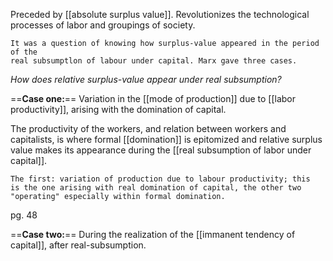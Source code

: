 Preceded by [[absolute surplus value]].
Revolutionizes the technological processes of labor and groupings of society.


	It was a question of knowing how surplus-value appeared in the period of the 
	real subsumptlon of labour under capital. Marx gave three cases. 

*How does relative surplus-value appear under real subsumption?*

==**Case one:**==
	Variation in the [[mode of production]] due to [[labor productivity]], arising with the domination of capital.

The productivity of the workers, and relation between workers and capitalists, is where formal [[domination]] is epitomized and relative surplus value makes its appearance during the [[real subsumption of labor under capital]]. 

	The first: variation of production due to labour productivity; this 
	is the one arising with real domination of capital, the other two 
	"operating" especially within formal domination.
pg. 48 

==**Case two:**==
During the realization of the [[immanent tendency of capital]], after real-subsumption.